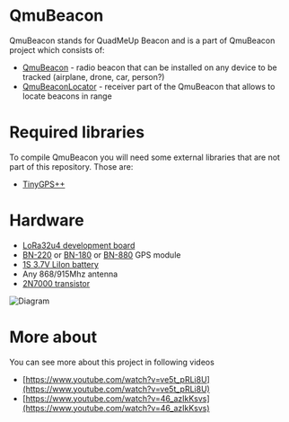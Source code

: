# QmuBeacon

QmuBeacon stands for QuadMeUp Beacon and is a part of QmuBeacon project which consists of:

* [QmuBeacon](https://github.com/DzikuVx/QmuBeacon) - radio beacon that can be installed on any device to be tracked (airplane, drone, car, person?)
* [QmuBeaconLocator](https://github.com/DzikuVx/QmuBeaconLocator) - receiver part of the QmuBeacon that allows to locate beacons in range

# Required libraries

To compile QmuBeacon you will need some external libraries that are not part of this repository. Those are:

* [TinyGPS++](https://github.com/mikalhart/TinyGPSPlus)

# Hardware

* [LoRa32u4 development board](http://bit.ly/2nJv9dd)
* [BN-220](http://bit.ly/2B8h5jV) or [BN-180](http://bit.ly/2VqHuSF) or [BN-880](http://bit.ly/2OxW5by) GPS module
* [1S 3.7V LiIon battery](http://bit.ly/2Up7TnE)
* Any 868/915Mhz antenna
* [2N7000 transistor](http://bit.ly/2utFRYH)

![Diagram](qmubeacon_diagram_schem.png)

# More about

You can see more about this project in following videos

* [https://www.youtube.com/watch?v=ve5t_pRLi8U](https://www.youtube.com/watch?v=ve5t_pRLi8U)
* [https://www.youtube.com/watch?v=46_azIkKsvs](https://www.youtube.com/watch?v=46_azIkKsvs)